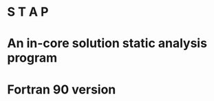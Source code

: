 # S T A P
#                                                                    
# An in-core solution static analysis program            
# Fortran 90 version

